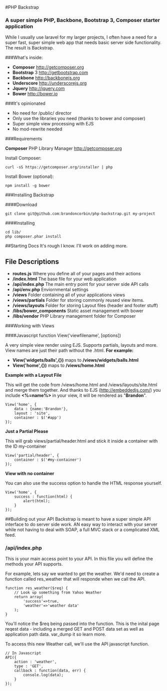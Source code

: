 #PHP Backstrap
### A super simple PHP, Backbone, Bootstrap 3, Composer starter application

While I usually use laravel for my larger projects, I often have a need for a super fast, super simple web app that needs basic server side functionality. The result is Backstrap. 

###What's inside:
- **Composer** http://getcomposer.org
- **Bootstrap** 3 http://getbootstrap.com
- **Backbone** http://backbonejs.org
- **Underscore** http://underscorejs.org
- **Jquery** http://jquery.com
- **Bower** http://bower.io

###It's opinionated
- No need for /public/ director
- Only use the libraries you need (thanks to bower and composer)
- Super simple view processing with EJS
- No mod-rewrite needed

###Requirements 

**Composer** PHP Library Manager http://getcomposer.org

Install Composer:
     
    curl -sS https://getcomposer.org/installer | php

Install Bower (optional):

    npm install -g bower

###Installing Backstrap

####Download 

    git clone git@github.com:brandoncorbin/php-backstrap.git my-project

####Installing

    cd lib/
    php composer.phar install


##Starting Docs
It's rough I know. I'll work on adding more.

## File Descriptions

- **routes.js** Where you define all of your pages and their actions 
- **/index.html** The base file for your web application
- **/api/index.php** The main entry point for your server side API calls
- **/api/env.php** Enviornmental settings
- **/views** Folder containing all of your applications views
- **/views/partials** Folder for storing commonly reused view items.
- **/views/layouts** Folder for storing Layout files (header and footer stuff)
- **/libs/bower_components** Static asset management with bower
- **/libs/vendor** PHP Library management folder for Composer


###Working with Views 

####Javascript function View('viewfilename', [options])

A very simple view render using EJS. Supports partials, layouts and more. View names are just their path without the .html. **For example:**

- **View('widgets/balls',{})** maps to **/views/widgets/balls.html**
- **View('home',{})** maps to **/views/home.html**

**Example with a Layout File**

This will get the code from /views/home.html and /views/layouts/site.html  and merge them together. And thanks to EJS (http://embeddedjs.com/) you include **<%=name%>** in your view, it will be rendered as "**Brandon**".

    View('home', {
    	data : {name:'Brandon'},
    	layout : 'site',
    	container : $('#app')
    });

**Just a Partial Please**

This will grab views/partial/header.html and stick it inside a container with the ID my-container

    View('partial/header', {
    	container : $('#my-container')
    });

**View with no container**

You can also use the success option to handle the HTML response yourself. 

    View('home', {
    	success : function(html) {
    		alert(html);
    	}
    });


##Building out your API
Backstrap is meant to have a super simple API interface to do server side work. AN easy way to interact with your server while not having to deal with SOAP, a full MVC stack or a complicated XML feed. 

### /api/index.php 

This is your main access point to your API. In this file you will define the methods your API supports. 

For example, lets say we wanted to get the weather.  We'd need to create a function called res_weather that will responde when we call the API. 

    function res_weather($req) {
    	// Look up something from Yahoo Weather
    	return array(
    		'success'=>true,
    		'weather'=>'weather data'
    	);
    }

 You'll notice the $req being passed into the function. This is the inital page reqest data - including a merged GET and POST data set as well as application path data. var_dump it so learn more.

To access this new Weather call, we'll use the API javascript function.

    // In Javascript
    API({
    	action : 'weather',
    	type : 'GET',
    	callback : function(data, err) {
    		console.log(data);
    	}
    });